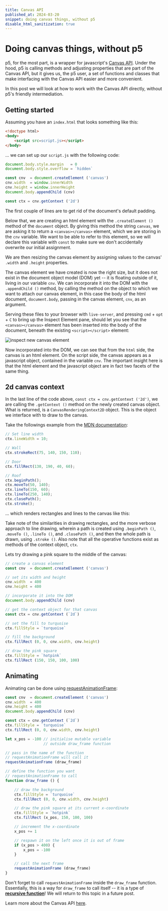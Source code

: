 ```yaml
---
title: Canvas API
published_at: 2024-03-20
snippet: doing canvas things, without p5
disable_html_sanitization: true
---
```


#   Doing canvas things, without p5

p5, for the most part, is a wrapper for javascript's [Canvas API](https://developer.mozilla.org/en-US/docs/Web/API/Canvas_API).  Under the hood, p5 is calling methods and adjusting properties that are part of the Canvas API, but it gives us, the p5 user, a set of functions and classes that make interfacing with the Canvas API easier and more convenient.

In this post we will look at how to work with the Canvas API directly, without p5's friendly intermediation.

##  Getting started

Assuming you have an `index.html` that looks something like this:

```html
<!doctype html>
<body>
    <script src=script.js></script>		
</body>
```

... we can set up our `script.js` with the following code:

```javascript
document.body.style.margin   = 0
document.body.style.overflow = `hidden`

const cnv  = document.createElement ('canvas')
cnv.width  = window.innerWidth
cnv.height = window.innerHeight
document.body.appendChild (cnv)

const ctx = cnv.getContext ('2d')
```

The first couple of lines are to get rid of the document's default padding.

Below that, we are creating an html element with the `.createElement ()` method of the `document` object.  By giving this method the string `canvas`, we are asking it to return a `<canvas></canvas>` element, which we are storing in the `cnv` variable.  We want to be able to refer to this element, so we will declare this variable with `const` to make sure we don't accidentally overwrite our initial assignment.

We are then resizing the canvas element by assigning values to the canvas' `.width` and `.height` properties.

The canvas element we have created is now the right size, but it does not exist in the document object model (DOM) yet -- it is floating outside of it, living in our variable `cnv`.  We can incorporate it into the DOM with the `.appendChild ()` method, by calling the method on the object to which we want to attach our canvas element, in this case the body of the html document, `document.body`, passing in the canvas element, `cnv`, as an argument.

Serving these files to your browser with `live-server`, and pressing `cmd` + `opt` + `C` to bring up the Inspect Element pane, should let you see that the `<canvas></canvas>` element has been inserted into the body of the document, beneath the existing `<script></script>` element:

![inspect new canvas element](/etc/images/new_canvas_element.png)

Now incorporated into the DOM, we can see that from the `html` side, the canvas is an html element.  On the script side, the canvas appears as a javascript object, contained in the variable `cnv`.  The important insight here is that the html element and the javascript object are in fact two facets of the same thing.

##  2d canvas context

In the last line of the code above, `const ctx = cnv.getContext ('2d')`, we are calling the `.getContext ()` method on the newly created canvas object.  What is returned, is a `CanvasRenderingContext2D` object.  This is the object we interface with to draw to the canvas.

Take the followings example from the [MDN documentation](https://developer.mozilla.org/en-US/docs/Web/API/CanvasRenderingContext2D):

```javascript
// Set line width
ctx.lineWidth = 10;

// Wall
ctx.strokeRect(75, 140, 150, 110);

// Door
ctx.fillRect(130, 190, 40, 60);

// Roof
ctx.beginPath();
ctx.moveTo(50, 140);
ctx.lineTo(150, 60);
ctx.lineTo(250, 140);
ctx.closePath();
ctx.stroke();
```

... which renders rectangles and lines to the canvas like this:

<p align=CENTER> <canvas id='example_0'></canvas> </p>
<script>
    const cnv_0  = document.getElementById ('example_0')
    cnv_0.width  = 300
    cnv_0.height = 300
    const ctx_0 = cnv_0.getContext ('2d')
    ctx_0.lineWidth = 10
    ctx_0.strokeRect (75, 140, 150, 110)
    ctx_0.fillRect (130, 190, 40, 60)
    ctx_0.beginPath ()
    ctx_0.moveTo (50, 140)
    ctx_0.lineTo (150, 60)
    ctx_0.lineTo (250, 140)
    ctx_0.closePath ()
    ctx_0.stroke ()
</script>

Take note of the similarities in drawing rectangles, and the more verbose approach to line drawing, wherein a path is created using `.beginPath ()`, `.moveTo ()`, `.lineTo ()`, and `.closePath ()`, and then the whole path is drawn, using `.stroke ()`.  Also note that all the operative functions exist as methods of the context object, `ctx`.

Lets try drawing a pink square to the middle of the canvas:

```javascript
// create a canvas element
const cnv  = document.createElement ('canvas')

// set its width and height
cnv.width  = 400
cnv.height = 400

// incorporate it into the DOM
document.body.appendChild (cnv)

// get the context object for that canvas
const ctx = cnv.getContext (`2d`)

// set the fill to turquoise
ctx.fillStyle = `turquoise`

// fill the background
ctx.fillRect (0, 0, cnv.width, cnv.height)

// draw the pink square
ctx.fillStyle = `hotpink`
ctx.fillRect (150, 150, 100, 100)
```

<p align=CENTER> <canvas id='example_1'></canvas> </p>
<script>
    const cnv_1  = document.getElementById (`example_1`)
    cnv_1.width  = 400
    cnv_1.height = 400
    const ctx_1 = cnv_1.getContext (`2d`)
    ctx_1.fillStyle = `turquoise`
    ctx_1.fillRect (0, 0, cnv_1.width, cnv_1.height)
    ctx_1.fillStyle = `hotpink`
    ctx_1.fillRect (150, 150, 100, 100)
</script>

##  Animating

Animating can be done using [requestAnimationFrame](https://developer.mozilla.org/en-US/docs/Web/API/window/requestAnimationFrame):

```javascript
const cnv  = document.createElement ('canvas')
cnv.width  = 400
cnv.height = 400
document.body.appendChild (cnv)

const ctx = cnv.getContext (`2d`)
ctx.fillStyle = `turquoise`
ctx.fillRect (0, 0, cnv.width, cnv.height)

let x_pos = -100 // initialise mutable variable
                 // outside draw_frame function

// pass in the name of the function
// requestAnimationFrame will call it
requestAnimationFrame (draw_frame)

// define the function you want
// requestAnimationFrame to call
function draw_frame () {

    // draw the background
    ctx.fillStyle = `turquoise`
    ctx.fillRect (0, 0, cnv.width, cnv.height)

    // draw the pink square at its current x-coordinate
    ctx.fillStyle = `hotpink`
    ctx.fillRect (x_pos, 150, 100, 100)

    // increment the x-coordinate
    x_pos += 1

    // respawn it on the left once it is out of frame
    if (x_pos > 400) {
        x_pos = -100
    }

    // call the next frame
    requestAnimationFrame (draw_frame)
}
```

<p align=CENTER> <canvas id='example_3'></canvas> </p>

<script>
    const cnv_3  = document.getElementById (`example_3`)
    cnv_3.width  = 400
    cnv_3.height = 400
    const ctx_3 = cnv_3.getContext (`2d`)
    ctx_3.fillStyle = `turquoise`
    ctx_3.fillRect (0, 0, cnv_3.width, cnv_3.height)
    let x_pos_3 = -100
    requestAnimationFrame (draw_frame_3)
    function draw_frame_3 () {
        ctx_3.fillStyle = `turquoise`
        ctx_3.fillRect (0, 0, cnv_3.width, cnv_3.height)
        ctx_3.fillStyle = `hotpink`
        ctx_3.fillRect (x_pos_3, 150, 100, 100)
        x_pos_3 += 1
        if (x_pos_3 > 400) {
            x_pos_3 = -100
        }
        requestAnimationFrame (draw_frame_3)
    }
</script>

Don't forget to call `requestAnimationFrame` inside the `draw_frame` function.  Essentially, this is a way for `draw_frame` to call itself -- it is a type of **[recursive function](https://developer.mozilla.org/en-US/docs/Glossary/Recursion)**!  We will return to this topic in a future post.

Learn more about the Canvas API [here](https://developer.mozilla.org/en-US/docs/Web/API/Canvas_API).